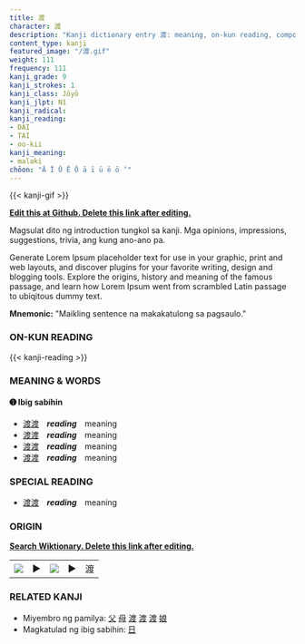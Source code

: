 ```yaml
---
title: 渡
character: 渡
description: "Kanji dictionary entry 渡: meaning, on-kun reading, compounds, origin, related kanji"
content_type: kanji
featured_image: "/渡.gif"
weight: 111
frequency: 111
kanji_grade: 9
kanji_strokes: 1
kanji_class: Jōyō
kanji_jlpt: N1
kanji_radical: 
kanji_reading: 
- DAI
- TAI
- oo-kii
kanji_meaning:
- malaki
chōon: "Ā Ī Ū Ē Ō ā ī ū ē ō ’"
---
```

[//]: # (Don't edit the line below. Kanji animated GIF code is automatically generated.)
{{< kanji-gif >}}

[//]: # (Edit below this line.)

**[Edit this at Github. Delete this link after editing.](https://github.com/tim0g/tim/tree/main/content/kanji/渡/index.md)**

Magsulat dito ng introduction tungkol sa kanji. Mga opinions, impressions, suggestions, trivia, ang kung ano-ano pa.

Generate Lorem Ipsum placeholder text for use in your graphic, print and web layouts, and discover plugins for your favorite writing, design and blogging tools. Explore the origins, history and meaning of the famous passage, and learn how Lorem Ipsum went from scrambled Latin passage to ubiqitous dummy text.
 
**Mnemonic:** "Maikling sentence na makakatulong sa pagsaulo."

### ON-KUN READING

[//]: # (Don't edit the line below. ON-KUN READING code is automatically generated.)
{{< kanji-reading >}}

### MEANING & WORDS

#### ➊ **Ibig sabihin**
  - [渡](../渡)[渡](../渡)　***reading***　meaning
  - [渡](../渡)[渡](../渡)　***reading***　meaning
  - [渡](../渡)[渡](../渡)　***reading***　meaning
  - [渡](../渡)[渡](../渡)　***reading***　meaning

### SPECIAL READING
  - [渡](../渡)[渡](../渡)　***reading***　meaning

### ORIGIN

**[Search Wiktionary. Delete this link after editing.](https://wiktionary.org/wiki/渡)**
<table class="kanji-table"><tr><td>
<img src="60px-渡-bronze.svg.png">
</td><td>▶</td><td>
<img src="60px-渡-oracle.svg.png">
</td><td>▶</td>
<td class="kanji-origin">渡</td>
</tr></table>

### RELATED KANJI
- Miyembro ng pamilya: [父](../父) [母](../母) [渡](../渡) [渡](../渡) [渡](../渡) [娘](../娘)
- Magkatulad ng ibig sabihin: [日](../日)
